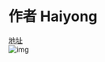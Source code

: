 
# 作者 Haiyong   
[地址](https://github.com/wanghao221/Weather.io)   
![img](https://camo.githubusercontent.com/6f2d5a3aa3e3f0e8afb66f47bb1ef204f3c716c116a17928595c4ad4a01b6b01/68747470733a2f2f696d672d626c6f672e6373646e696d672e636e2f35333766616433363439623034356363393431363465333165343435646361302e706e67)   
